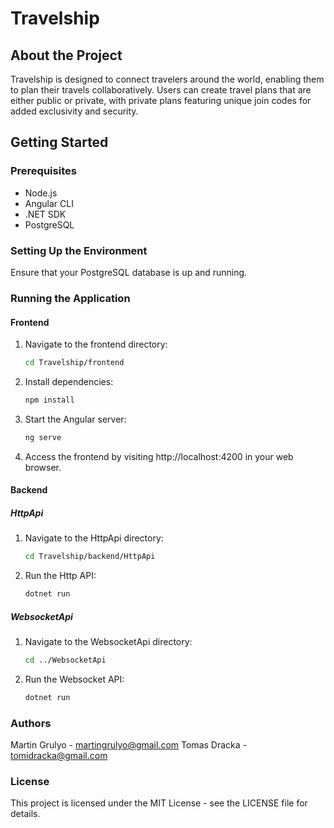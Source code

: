 # Travelship

## About the Project
Travelship is designed to connect travelers around the world, enabling them to plan their travels collaboratively. Users can create travel plans that are either public or private, with private plans featuring unique join codes for added exclusivity and security.

## Getting Started

### Prerequisites
- Node.js
- Angular CLI
- .NET SDK
- PostgreSQL

### Setting Up the Environment
Ensure that your PostgreSQL database is up and running.

### Running the Application

#### Frontend
1. Navigate to the frontend directory:
   ```bash
   cd Travelship/frontend
2. Install dependencies:
   ```bash
   npm install
3. Start the Angular server:
    ```bash
   ng serve
4. Access the frontend by visiting http://localhost:4200 in your web browser.

#### Backend

##### HttpApi
1. Navigate to the HttpApi directory:
   ```bash
   cd Travelship/backend/HttpApi
2. Run the Http API:
   ```bash
   dotnet run

##### WebsocketApi
1. Navigate to the WebsocketApi directory:
   ```bash
   cd ../WebsocketApi
2. Run the Websocket API:
   ```bash
   dotnet run

### Authors
Martin Grulyo - martingrulyo@gmail.com
Tomas Dracka - tomidracka@gmail.com

### License
This project is licensed under the MIT License - see the LICENSE file for details.
